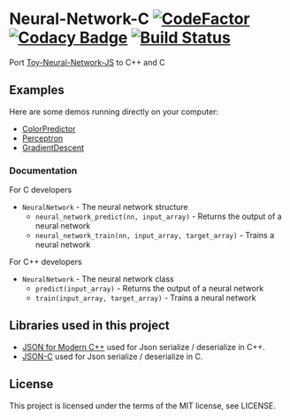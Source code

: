 # Neural-Network-C [![CodeFactor](https://www.codefactor.io/repository/github/ctrlcvnigerguard/neural-network-c/badge)](https://www.codefactor.io/repository/github/ctrlcvnigerguard/neural-network-c) [![Codacy Badge](https://app.codacy.com/project/badge/Grade/79f9ce19cfd84b268e03ef29e1bb37c0)](https://www.codacy.com/manual/nepogodin.vlad/Neural-Network-C?utm_source=github.com&amp;utm_medium=referral&amp;utm_content=ctrlcvnigerguard/Neural-Network-C&amp;utm_campaign=Badge_Grade) [![Build Status](https://travis-ci.com/ctrlcvnigerguard/Neural-Network-C.svg?branch=master)](https://travis-ci.com/ctrlcvnigerguard/Neural-Network-C)

Port [Toy-Neural-Network-JS](https://github.com/CodingTrain/Toy-Neural-Network-JS) to C++ and C

## Examples
Here are some demos running directly on your computer:
* [ColorPredictor](https://github.com/ctrlcvnigerguard/ColorPredictor)
* [Perceptron](https://github.com/ctrlcvnigerguard/Perceptron)
* [GradientDescent](https://github.com/ctrlcvnigerguard/GradientDescent)

### Documentation
 For C developers
   * `NeuralNetwork` - The neural network structure
     * `neural_network_predict(nn, input_array)` - Returns the output of a neural network
     * `neural_network_train(nn, input_array, target_array)` - Trains a neural network

 For C++ developers
   * `NeuralNetwork` - The neural network class
     * `predict(input_array)` - Returns the output of a neural network
     * `train(input_array, target_array)` - Trains a neural network

## Libraries used in this project

* [JSON for Modern C++](https://github.com/nlohmann/json) used for Json serialize / deserialize in C++. 
* [JSON-C](https://github.com/json-c/json-c) used for Json serialize / deserialize in C. 

## License

This project is licensed under the terms of the MIT license, see LICENSE.
